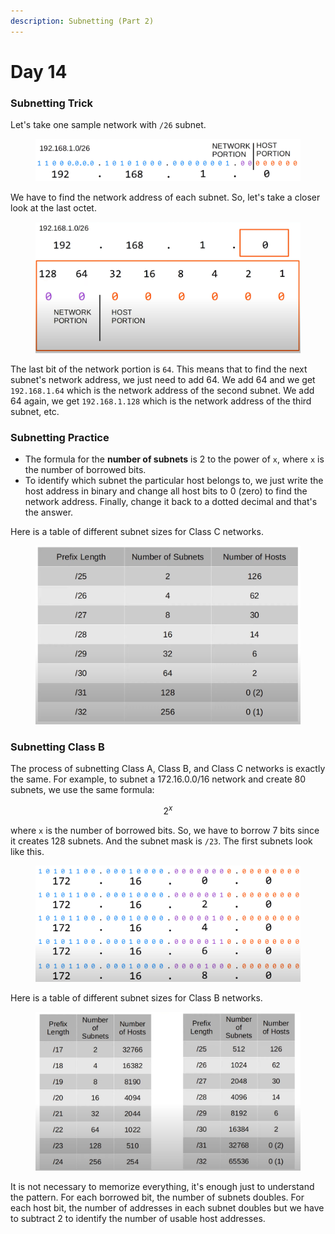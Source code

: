 ```yaml
---
description: Subnetting (Part 2)
---
```


# Day 14

### Subnetting Trick

Let's take one sample network with `/26` subnet.

<figure><img src=".gitbook/assets/image (80).png" alt="/26 sample network" width="563"><figcaption></figcaption></figure>

We have to find the network address of each subnet. So, let's take a closer look at the last octet.

<figure><img src=".gitbook/assets/image (92).png" alt="last octet of /26 subnet" width="563"><figcaption></figcaption></figure>

The last bit of the network portion is `64`. This means that to find the next subnet's network address, we just need to add 64. We add 64 and we get `192.168.1.64` which is the network address of the second subnet. We add 64 again, we get `192.168.1.128` which is the network address of the third subnet, etc.

### Subnetting Practice

* The formula for the **number of subnets** is 2 to the power of `x`, where `x` is the number of borrowed bits.&#x20;
* To identify which subnet the particular host belongs to, we just write the host address in binary and change all host bits to 0 (zero) to find the network address. Finally, change it back to a dotted decimal and that's the answer.

Here is a table of different subnet sizes for Class C networks.

<figure><img src=".gitbook/assets/image (42).png" alt="subnets for class c network" width="563"><figcaption></figcaption></figure>

### Subnetting Class B

The process of subnetting Class A, Class B, and Class C networks is exactly the same. For example, to subnet a 172.16.0.0/16 network and create 80 subnets, we use the same formula:

$$
2^x
$$

where `x` is the number of borrowed bits. So, we have to borrow 7 bits since it creates 128 subnets. And the subnet mask is `/23`. The first subnets look like this.

<figure><img src=".gitbook/assets/image (87).png" alt="/23 subnets" width="563"><figcaption></figcaption></figure>

Here is a table of different subnet sizes for Class B networks.

<figure><img src=".gitbook/assets/image (66).png" alt="subnets for class b network" width="563"><figcaption></figcaption></figure>

It is not necessary to memorize everything, it's enough just to understand the pattern. For each borrowed bit, the number of subnets doubles. For each host bit, the number of addresses in each subnet doubles but we have to subtract 2 to identify the number of usable host addresses.
